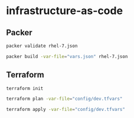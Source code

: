 # infrastructure-as-code

## Packer

```bash
packer validate rhel-7.json

packer build -var-file="vars.json" rhel-7.json
```

## Terraform

```bash
terraform init

terraform plan -var-file="config/dev.tfvars"

terraform apply -var-file="config/dev.tfvars"
```
